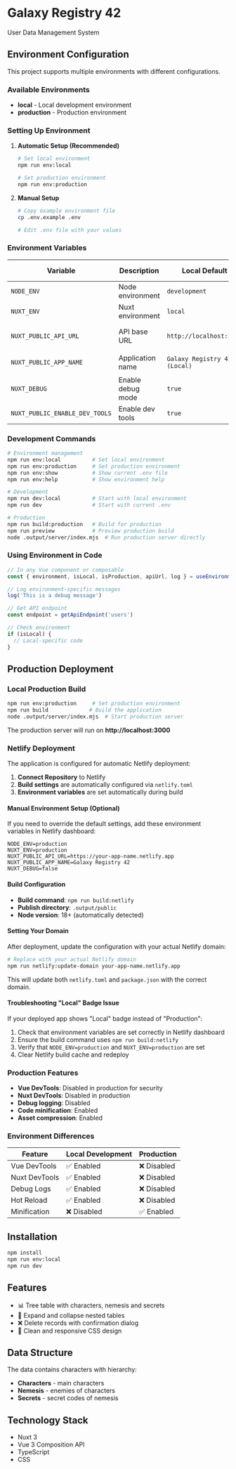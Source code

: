 # Galaxy Registry 42

User Data Management System

## Environment Configuration

This project supports multiple environments with different configurations.

### Available Environments

- **local** - Local development environment
- **production** - Production environment

### Setting Up Environment

1. **Automatic Setup (Recommended)**
   ```bash
   # Set local environment
   npm run env:local

   # Set production environment
   npm run env:production
   ```

2. **Manual Setup**
   ```bash
   # Copy example environment file
   cp .env.example .env

   # Edit .env file with your values
   ```

### Environment Variables

| Variable | Description | Local Default | Production Default |
|----------|-------------|---------------|-------------------|
| `NODE_ENV` | Node environment | `development` | `production` |
| `NUXT_ENV` | Nuxt environment | `local` | `production` |
| `NUXT_PUBLIC_API_URL` | API base URL | `http://localhost:3000` | Your production URL |
| `NUXT_PUBLIC_APP_NAME` | Application name | `Galaxy Registry 42 (Local)` | `Galaxy Registry 42` |
| `NUXT_DEBUG` | Enable debug mode | `true` | `false` |
| `NUXT_PUBLIC_ENABLE_DEV_TOOLS` | Enable dev tools | `true` | `false` |

### Development Commands

```bash
# Environment management
npm run env:local          # Set local environment
npm run env:production     # Set production environment
npm run env:show           # Show current .env file
npm run env:help           # Show environment help

# Development
npm run dev:local          # Start with local environment
npm run dev                # Start with current .env

# Production
npm run build:production   # Build for production
npm run preview            # Preview production build
node .output/server/index.mjs  # Run production server directly
```

### Using Environment in Code

```typescript
// In any Vue component or composable
const { environment, isLocal, isProduction, apiUrl, log } = useEnvironment()

// Log environment-specific messages
log('This is a debug message')

// Get API endpoint
const endpoint = getApiEndpoint('users')

// Check environment
if (isLocal) {
  // Local-specific code
}
```

## Production Deployment

### Local Production Build

```bash
npm run env:production     # Set production environment
npm run build             # Build the application
node .output/server/index.mjs  # Start production server
```

The production server will run on **http://localhost:3000**

### Netlify Deployment

The application is configured for automatic Netlify deployment:

1. **Connect Repository** to Netlify
2. **Build settings** are automatically configured via `netlify.toml`
3. **Environment variables** are set automatically during build

#### Manual Environment Setup (Optional)

If you need to override the default settings, add these environment variables in Netlify dashboard:

```
NODE_ENV=production
NUXT_ENV=production
NUXT_PUBLIC_API_URL=https://your-app-name.netlify.app
NUXT_PUBLIC_APP_NAME=Galaxy Registry 42
NUXT_DEBUG=false
```

#### Build Configuration

- **Build command**: `npm run build:netlify`
- **Publish directory**: `.output/public`
- **Node version**: 18+ (automatically detected)

#### Setting Your Domain

After deployment, update the configuration with your actual Netlify domain:

```bash
# Replace with your actual Netlify domain
npm run netlify:update-domain your-app-name.netlify.app
```

This will update both `netlify.toml` and `package.json` with the correct domain.

#### Troubleshooting "Local" Badge Issue

If your deployed app shows "Local" badge instead of "Production":

1. Check that environment variables are set correctly in Netlify dashboard
2. Ensure the build command uses `npm run build:netlify`
3. Verify that `NODE_ENV=production` and `NUXT_ENV=production` are set
4. Clear Netlify build cache and redeploy

### Production Features

- **Vue DevTools**: Disabled in production for security
- **Nuxt DevTools**: Disabled in production
- **Debug logging**: Disabled
- **Code minification**: Enabled
- **Asset compression**: Enabled

### Environment Differences

| Feature | Local Development | Production |
|---------|------------------|------------|
| Vue DevTools | ✅ Enabled | ❌ Disabled |
| Nuxt DevTools | ✅ Enabled | ❌ Disabled |
| Debug Logs | ✅ Enabled | ❌ Disabled |
| Hot Reload | ✅ Enabled | ❌ Disabled |
| Minification | ❌ Disabled | ✅ Enabled |

## Installation

```bash
npm install
npm run env:local
npm run dev
```

## Features

- 📊 Tree table with characters, nemesis and secrets
- 🔄 Expand and collapse nested tables
- ❌ Delete records with confirmation dialog
- 🎨 Clean and responsive CSS design

## Data Structure

The data contains characters with hierarchy:
- **Characters** - main characters
- **Nemesis** - enemies of characters
- **Secrets** - secret codes of nemesis

## Technology Stack

- Nuxt 3
- Vue 3 Composition API
- TypeScript
- CSS